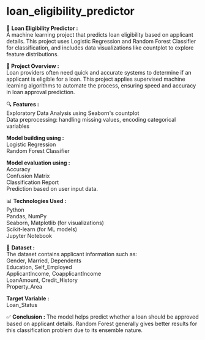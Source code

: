 # loan_eligibility_predictor
🏦 <b>Loan Eligibility Predictor : </b>
<br>A machine learning project that predicts loan eligibility based on applicant details. This project uses Logistic Regression and Random Forest Classifier for classification, and includes data visualizations like countplot to explore feature distributions.

📌<b> Project Overview :</b>
<br>Loan providers often need quick and accurate systems to determine if an applicant is eligible for a loan. This project applies supervised machine learning algorithms to automate the process, ensuring speed and accuracy in loan approval prediction.

🔍 <b>Features :</b>
<br>Exploratory Data Analysis using Seaborn's countplot<br>
Data preprocessing: handling missing values, encoding categorical variables<br>

<b>Model building using :</b>
<br>Logistic Regression<br>
Random Forest Classifier<br>

<b>Model evaluation using :</b>
<br>Accuracy<br>
Confusion Matrix<br>
Classification Report<br>
Prediction based on user input data.

📊 <b>Technologies Used :</b>
<br>Python<br>
Pandas, NumPy<br>
Seaborn, Matplotlib (for visualizations)<br>
Scikit-learn (for ML models)<br>
Jupyter Notebook

📁 <b>Dataset :</b>
<br>The dataset contains applicant information such as:<br>
Gender, Married, Dependents<br>
Education, Self_Employed<br>
ApplicantIncome, CoapplicantIncome<br>
LoanAmount, Credit_History<br>
Property_Area<br>

<b>Target Variable : </b>
<br>Loan_Status

✅ <b>Conclusion :</b>
The model helps predict whether a loan should be approved based on applicant details. Random Forest generally gives better results for this classification problem due to its ensemble nature.
